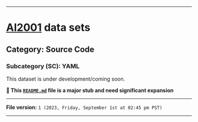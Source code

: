 
***

# [AI2001](https://github.com/seanpm2001/AI2001/) data sets

## Category: Source Code

### Subcategory (SC): YAML

This dataset is under development/coming soon.

**🌱️ This [`README.md`](/README.md) file is a major stub and need significant expansion**

***

**File version:** `1 (2023, Friday, September 1st at 02:45 pm PST)`

***
